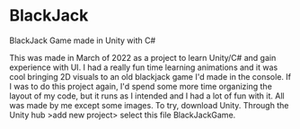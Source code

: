 # BlackJack
BlackJack Game made in Unity with C#

This was made in March of 2022 as a project to learn Unity/C# and gain experience with UI. I had a really fun time learning animations and it was cool bringing 2D visuals to an old blackjack game I'd made in the console. If I was to do this project again, I'd spend some more time organizing the layout of my code, but it runs as I intended and I had a lot of fun with it.
All was made by me except some images.
To try, download Unity. Through the Unity hub >add new project> select this file BlackJackGame.
